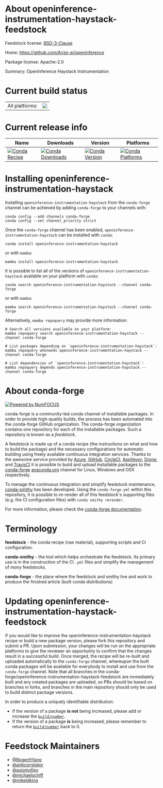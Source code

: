 About openinference-instrumentation-haystack-feedstock
======================================================

Feedstock license: [BSD-3-Clause](https://github.com/conda-forge/openinference-instrumentation-haystack-feedstock/blob/main/LICENSE.txt)

Home: https://github.com/Arize-ai/openinference

Package license: Apache-2.0

Summary: OpenInference Haystack Instrumentation

Current build status
====================


<table><tr><td>All platforms:</td>
    <td>
      <a href="https://dev.azure.com/conda-forge/feedstock-builds/_build/latest?definitionId=23211&branchName=main">
        <img src="https://dev.azure.com/conda-forge/feedstock-builds/_apis/build/status/openinference-instrumentation-haystack-feedstock?branchName=main">
      </a>
    </td>
  </tr>
</table>

Current release info
====================

| Name | Downloads | Version | Platforms |
| --- | --- | --- | --- |
| [![Conda Recipe](https://img.shields.io/badge/recipe-openinference--instrumentation--haystack-green.svg)](https://anaconda.org/conda-forge/openinference-instrumentation-haystack) | [![Conda Downloads](https://img.shields.io/conda/dn/conda-forge/openinference-instrumentation-haystack.svg)](https://anaconda.org/conda-forge/openinference-instrumentation-haystack) | [![Conda Version](https://img.shields.io/conda/vn/conda-forge/openinference-instrumentation-haystack.svg)](https://anaconda.org/conda-forge/openinference-instrumentation-haystack) | [![Conda Platforms](https://img.shields.io/conda/pn/conda-forge/openinference-instrumentation-haystack.svg)](https://anaconda.org/conda-forge/openinference-instrumentation-haystack) |

Installing openinference-instrumentation-haystack
=================================================

Installing `openinference-instrumentation-haystack` from the `conda-forge` channel can be achieved by adding `conda-forge` to your channels with:

```
conda config --add channels conda-forge
conda config --set channel_priority strict
```

Once the `conda-forge` channel has been enabled, `openinference-instrumentation-haystack` can be installed with `conda`:

```
conda install openinference-instrumentation-haystack
```

or with `mamba`:

```
mamba install openinference-instrumentation-haystack
```

It is possible to list all of the versions of `openinference-instrumentation-haystack` available on your platform with `conda`:

```
conda search openinference-instrumentation-haystack --channel conda-forge
```

or with `mamba`:

```
mamba search openinference-instrumentation-haystack --channel conda-forge
```

Alternatively, `mamba repoquery` may provide more information:

```
# Search all versions available on your platform:
mamba repoquery search openinference-instrumentation-haystack --channel conda-forge

# List packages depending on `openinference-instrumentation-haystack`:
mamba repoquery whoneeds openinference-instrumentation-haystack --channel conda-forge

# List dependencies of `openinference-instrumentation-haystack`:
mamba repoquery depends openinference-instrumentation-haystack --channel conda-forge
```


About conda-forge
=================

[![Powered by
NumFOCUS](https://img.shields.io/badge/powered%20by-NumFOCUS-orange.svg?style=flat&colorA=E1523D&colorB=007D8A)](https://numfocus.org)

conda-forge is a community-led conda channel of installable packages.
In order to provide high-quality builds, the process has been automated into the
conda-forge GitHub organization. The conda-forge organization contains one repository
for each of the installable packages. Such a repository is known as a *feedstock*.

A feedstock is made up of a conda recipe (the instructions on what and how to build
the package) and the necessary configurations for automatic building using freely
available continuous integration services. Thanks to the awesome service provided by
[Azure](https://azure.microsoft.com/en-us/services/devops/), [GitHub](https://github.com/),
[CircleCI](https://circleci.com/), [AppVeyor](https://www.appveyor.com/),
[Drone](https://cloud.drone.io/welcome), and [TravisCI](https://travis-ci.com/)
it is possible to build and upload installable packages to the
[conda-forge](https://anaconda.org/conda-forge) [anaconda.org](https://anaconda.org/)
channel for Linux, Windows and OSX respectively.

To manage the continuous integration and simplify feedstock maintenance,
[conda-smithy](https://github.com/conda-forge/conda-smithy) has been developed.
Using the ``conda-forge.yml`` within this repository, it is possible to re-render all of
this feedstock's supporting files (e.g. the CI configuration files) with ``conda smithy rerender``.

For more information, please check the [conda-forge documentation](https://conda-forge.org/docs/).

Terminology
===========

**feedstock** - the conda recipe (raw material), supporting scripts and CI configuration.

**conda-smithy** - the tool which helps orchestrate the feedstock.
                   Its primary use is in the construction of the CI ``.yml`` files
                   and simplify the management of *many* feedstocks.

**conda-forge** - the place where the feedstock and smithy live and work to
                  produce the finished article (built conda distributions)


Updating openinference-instrumentation-haystack-feedstock
=========================================================

If you would like to improve the openinference-instrumentation-haystack recipe or build a new
package version, please fork this repository and submit a PR. Upon submission,
your changes will be run on the appropriate platforms to give the reviewer an
opportunity to confirm that the changes result in a successful build. Once
merged, the recipe will be re-built and uploaded automatically to the
`conda-forge` channel, whereupon the built conda packages will be available for
everybody to install and use from the `conda-forge` channel.
Note that all branches in the conda-forge/openinference-instrumentation-haystack-feedstock are
immediately built and any created packages are uploaded, so PRs should be based
on branches in forks, and branches in the main repository should only be used to
build distinct package versions.

In order to produce a uniquely identifiable distribution:
 * If the version of a package **is not** being increased, please add or increase
   the [``build/number``](https://docs.conda.io/projects/conda-build/en/latest/resources/define-metadata.html#build-number-and-string).
 * If the version of a package **is** being increased, please remember to return
   the [``build/number``](https://docs.conda.io/projects/conda-build/en/latest/resources/define-metadata.html#build-number-and-string)
   back to 0.

Feedstock Maintainers
=====================

* [@RogerHYang](https://github.com/RogerHYang/)
* [@anticorrelator](https://github.com/anticorrelator/)
* [@axiomofjoy](https://github.com/axiomofjoy/)
* [@michaelschiff](https://github.com/michaelschiff/)
* [@mikeldking](https://github.com/mikeldking/)

